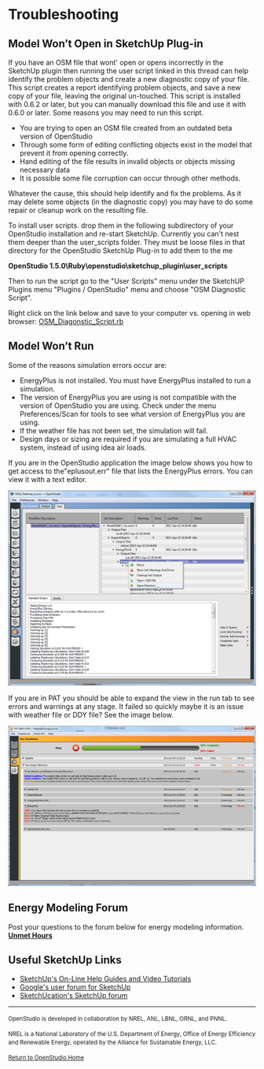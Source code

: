 # Troubleshooting
## Model Won’t Open in SketchUp Plug-in
If you have an OSM file that wont' open or opens incorrectly in the SketchUp plugin then running the user script linked in this thread can help identify the problem objects and create a new diagnostic copy of your file. This script creates a report identifying problem objects, and save a new copy of your file, leaving the original un-touched. This script is installed with 0.6.2 or later, but you can manually download this file and use it with 0.6.0 or later. Some reasons you may need to run this script.

* You are trying to open an OSM file created from an outdated beta version of OpenStudio
* Through some form of editing conflicting objects exist in the model that prevent it from opening correctly.
* Hand editing of the file results in invalid objects or objects missing necessary data
* It is possible some file corruption can occur through other methods.

Whatever the cause, this should help identify and fix the problems. As it may delete some objects (in the diagnostic copy) you may have to do some repair or cleanup work on the resulting file.

To install user scripts. drop them in the following subdirectory of your OpenStudio installation and re-start SketchUp. Currently you can't nest them deeper than the user_scripts folder. They must be loose files in that directory for the OpenStudio SketchUp Plug-in to add them to the me

__OpenStudio 1.5.0\Ruby\openstudio\sketchup_plugin\user_scripts__

Then to run the script go to the "User Scripts" menu under the SketchUP Plugins menu "Plugins / OpenStudio" menu and choose "OSM Diagnostic Script".

Right click on the link below and save to your computer vs. opening in web browser:
[OSM_Diagonstic_Script.rb](../../img/scripts/OSM_Diagnostic_Script.rb)


## Model Won’t Run
Some of the reasons simulation errors occur are:

* EnergyPlus is not installed. You must have EnergyPlus installed to run a simulation.
* The version of EnergyPlus you are using is not compatible with the version of OpenStudio you are using. Check under the menu Preferences/Scan for tools to see what version of EnergyPlus you are using.
* If the weather file has not been set, the simulation will fail. 
* Design days or sizing are required if you are simulating a full HVAC system, instead of using idea air loads. 

If you are in the OpenStudio application the image below shows you how to get access to the"eplusout.err" file that lists the EnergyPlus errors. You can view it with a text editor.

![OpenStudio Errors](../../img/help/os_errors.png "OpenStudio Errors")

If you are in PAT you should be able to expand the view in the run tab to see errors and warnings at any stage. It failed so quickly maybe it is an issue with weather file or DDY file? See the image below.

![PAT Errors](../../img/help/pat_errors.png "PAT Errors")


<!--## OpenStudio Crashes--> 

<!--#Resutls Look Wrong## Under Heated and Cooled Hours--> 

## Energy Modeling Forum
Post your questions to the forum below for energy modeling information.
[__Unmet Hours__](https://unmethours.com/questions/scope:all/sort:activity-desc/tags:openstudio/)


## Useful SketchUp Links

* [SketchUp's On-Line Help Guides and Video Tutorials]()
* [Google's user forum for SketchUp](https://productforums.google.com/forum/?hl=en#!categories/sketchup/sketchup)
* [SketchUcation's SketchUp forum](http://sketchucation.com/forums/)

_______________________


<p class="text-center"><small>OpenStudio is developed in collaboration by NREL, ANL, LBNL, ORNL, and PNNL.</small></p> 

<p class="text-center"><small>NREL is a National Laboratory of the U.S. Department of Energy, Office of Energy Efficiency and Renewable Energy, operated by the Alliance for Sustainable Energy, LLC.</small></p>

<p class="text-center"><small> <a href="http://openstudiodev.prod.acquia-sites.com/">Return to OpenStudio Home</a></p>
 
  
  


